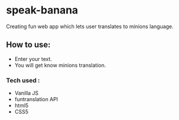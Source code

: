 # speak-banana
Creating fun web app which lets user translates to minions language.
## How to use:
- Enter your text.
- You will get know minions translation.
### Tech used :
- Vanilla JS
- funtranslation API
- html5
- CSS5

